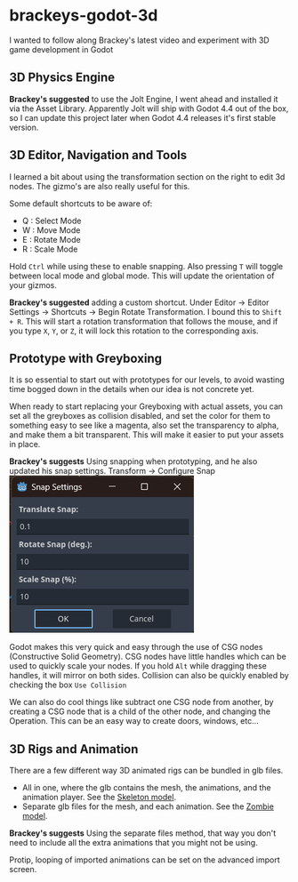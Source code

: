# brackeys-godot-3d
I wanted to follow along Brackey's latest video and experiment with 3D game development in Godot

## 3D Physics Engine
**Brackey's suggested** to use the Jolt Engine, I went ahead and installed it via the Asset Library. Apparently Jolt will ship with Godot 4.4 out of the box, so I can update this project later when Godot 4.4 releases it's first stable version.

## 3D Editor, Navigation and Tools
I learned a bit about using the transformation section on the right to edit 3d nodes. The gizmo's are also really useful for this.

Some default shortcuts to be aware of:
 - Q : Select Mode
 - W : Move Mode
 - E : Rotate Mode
 - R : Scale Mode

Hold `Ctrl` while using these to enable snapping. Also pressing `T` will toggle between local mode and global mode. This will update the orientation of your gizmos.

**Brackey's suggested** adding a custom shortcut. Under Editor -> Editor Settings -> Shortcuts -> Begin Rotate Transformation. I bound this to `Shift + R`. This will start a rotation transformation that follows the mouse, and if you type `X`, `Y`, or `Z`, it will lock this rotation to the corresponding axis.

## Prototype with Greyboxing
It is so essential to start out with prototypes for our levels, to avoid wasting time bogged down in the details when our idea is not concrete yet.

When ready to start replacing your Greyboxing with actual assets, you can set all the greyboxes as collision disabled, and set the color for them to something easy to see like a magenta, also set the transparency to alpha, and make them a bit transparent. This will make it easier to put your assets in place.

**Brackey's suggests** Using snapping when prototyping, and he also updated his snap settings. Transform -> Configure Snap
![Snap Settings](readme_screenshots/snap_settings.png)

Godot makes this very quick and easy through the use of CSG nodes (Constructive Solid Geometry). CSG nodes have little handles which can be used to quickly scale your nodes. If you hold `Alt` while dragging these handles, it will mirror on both sides. Collision can also be quickly enabled by checking the box `Use Collision`

We can also do cool things like subtract one CSG node from another, by creating a CSG node that is a child of the other node, and changing the Operation. This can be an easy way to create doors, windows, etc...

## 3D Rigs and Animation
There are a few different way 3D animated rigs can be bundled in glb files.
 - All in one, where the glb contains the mesh, the animations, and the animation player. See the [Skeleton model](brackeys-3d/models/skeleton).
 - Separate glb files for the mesh, and each animation. See the [Zombie model](brackeys-3d/models/zombie).

**Brackey's suggests** Using the separate files method, that way you don't need to include all the extra animations that you might not be using.

Protip, looping of imported animations can be set on the advanced import screen.
